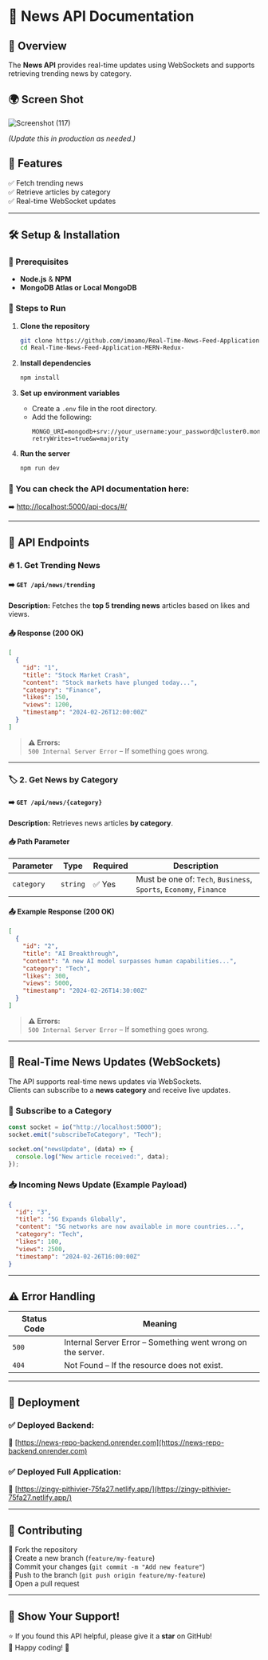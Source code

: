 # 📰 News API Documentation  

## 📌 Overview  
The **News API** provides real-time updates using WebSockets and supports retrieving trending news by category.  

## 🌍 Screen Shot

 ![Screenshot (117)](https://github.com/user-attachments/assets/c18b60d5-7bd8-458c-a8ed-bbbb6cf2b0da)


*(Update this in production as needed.)*  

## 🚀 Features  
✅ Fetch trending news  
✅ Retrieve articles by category  
✅ Real-time WebSocket updates  

---

## 🛠️ Setup & Installation  

### 🔹 Prerequisites  
- **Node.js** & **NPM**  
- **MongoDB Atlas or Local MongoDB**  

### 🔹 Steps to Run  

1. **Clone the repository**  
   ```sh
   git clone https://github.com/imoamo/Real-Time-News-Feed-Application-MERN-Redux-.git
   cd Real-Time-News-Feed-Application-MERN-Redux-
   ```

2. **Install dependencies**  
   ```sh
   npm install
   ```

3. **Set up environment variables**  
   - Create a `.env` file in the root directory.  
   - Add the following:  
     ```
     MONGO_URI=mongodb+srv://your_username:your_password@cluster0.mongodb.net/news_app?retryWrites=true&w=majority
     ```

4. **Run the server**  
   ```sh
   npm run dev
   ```

### 📌 You can check the API documentation here:  
➡️ [http://localhost:5000/api-docs/#/](http://localhost:5000/api-docs/#/)  

---

## 📖 API Endpoints  

### 🔥 1. Get Trending News  
#### ➡️ `GET /api/news/trending`  
**Description:** Fetches the **top 5 trending news** articles based on likes and views.  

#### 📤 Response (200 OK)  
```json
[
  {
    "id": "1",
    "title": "Stock Market Crash",
    "content": "Stock markets have plunged today...",
    "category": "Finance",
    "likes": 150,
    "views": 1200,
    "timestamp": "2024-02-26T12:00:00Z"
  }
]
```
> **⚠️ Errors:**  
> `500 Internal Server Error` – If something goes wrong.  

---

### 🏷️ 2. Get News by Category  
#### ➡️ `GET /api/news/{category}`  
**Description:** Retrieves news articles **by category**.  

#### 📥 Path Parameter  
| Parameter | Type   | Required | Description |
|-----------|--------|----------|-------------|
| `category` | `string` | ✅ Yes | Must be one of: `Tech`, `Business`, `Sports`, `Economy`, `Finance` |

#### 📤 Example Response (200 OK)  
```json
[
  {
    "id": "2",
    "title": "AI Breakthrough",
    "content": "A new AI model surpasses human capabilities...",
    "category": "Tech",
    "likes": 300,
    "views": 5000,
    "timestamp": "2024-02-26T14:30:00Z"
  }
]
```
> **⚠️ Errors:**  
> `500 Internal Server Error` – If something goes wrong.  

---

## 🔄 Real-Time News Updates (WebSockets)  
The API supports real-time news updates via WebSockets.  
Clients can subscribe to a **news category** and receive live updates.  

### 🔔 Subscribe to a Category  
```javascript
const socket = io("http://localhost:5000");
socket.emit("subscribeToCategory", "Tech");

socket.on("newsUpdate", (data) => {
  console.log("New article received:", data);
});
```

### 📥 Incoming News Update (Example Payload)  
```json
{
  "id": "3",
  "title": "5G Expands Globally",
  "content": "5G networks are now available in more countries...",
  "category": "Tech",
  "likes": 100,
  "views": 2500,
  "timestamp": "2024-02-26T16:00:00Z"
}
```

---

## ⚠️ Error Handling  
| Status Code | Meaning |
|-------------|---------|
| `500` | Internal Server Error – Something went wrong on the server. |
| `404` | Not Found – If the resource does not exist. |

---

## 🚀 Deployment  
### ✅ **Deployed Backend:**  
🔗 [https://news-repo-backend.onrender.com](https://news-repo-backend.onrender.com)  

### ✅ **Deployed Full Application:**  
🔗 [https://zingy-pithivier-75fa27.netlify.app/](https://zingy-pithivier-75fa27.netlify.app/)  

---

## 📌 Contributing  
🔹 Fork the repository  
🔹 Create a new branch (`feature/my-feature`)  
🔹 Commit your changes (`git commit -m "Add new feature"`)  
🔹 Push to the branch (`git push origin feature/my-feature`)  
🔹 Open a pull request  

---

## 🌟 Show Your Support!  
⭐ If you found this API helpful, please give it a **star** on GitHub!  
🚀 Happy coding! 🎉
